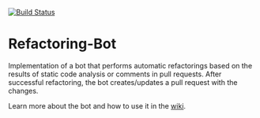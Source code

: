 [![Build Status](https://travis-ci.org/Refactoring-Bot/Refactoring-Bot.svg?branch=master)](https://travis-ci.org/Refactoring-Bot/Refactoring-Bot)

# Refactoring-Bot
Implementation of a bot that performs automatic refactorings based on the results of static code analysis or comments in pull requests. After successful refactoring, the bot creates/updates a pull request with the changes.

Learn more about the bot and how to use it in the [wiki](https://github.com/Refactoring-Bot/Refactoring-Bot/wiki).

